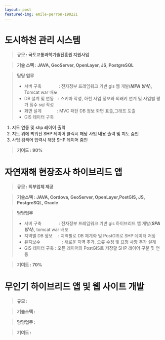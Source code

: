 ```yaml
---
layout: post
featured-img: emile-perron-190221
---
```


도시하천 관리 시스템
======

> **규모 :  국토교통과학기술진흥원 지원사업**

> **기술 스택  :  JAVA, GeoServer, OpenLayer, JS, PostgreSQL**

> **담당 업무**  
> - 서버 구축　　　　: 전자정부 프레임워크 기반 gis 웹 개발(**_MPA 방식_**), Tomcat war 배포
> - DB 설계 및 연동　: 스키마 작성, 하천 사업 정보와 외래키 연계 및 사업별 평가 점수 sql 작성
> - 화면 설계 　　　 :  MVC 패턴 DB 정보 화면 표출,그래프 도출
> - GIS 데이터 구축 
  1. 지도 연동 및 shp 레이어 출력
  2. 지도 위에 띄워진 SHP 레이어 클릭시 해당 사업 내용 출력 및 지도 줌인
  3. 사업 검색어 입력시 해당 SHP 레이어 줌인 

 > **기여도 : 90%**


자연재해 현장조사 하이브리드 앱
======

> **규모 : 외부업체 제공**

> **기술스택 :  JAVA, Cordova, GeoServer, OpenLayer,PostGIS, JS, PostgreSQL, Oracle**

> **담당업무**
> - 서버 구축　　　　: 전자정부 프레임워크 기반 gis 하이브리드 앱 개발(**_SPA 방식_**), tomcat war 배포
> - 지역별 DB 정보 　: 지역별로 DB 체계화 및  PostGIS로 SHP 데이터 저장
> - 유지보수　　　　　: 새로운 지역 추가, 오류 수정 및 요청 사항 추가 설계 
> - GIS 데이터 구축 : 오픈 레이어와 PostGIS로 저장할  SHP 레이어 구분 및 연동

     
> **기여도 : 70%**


무인기 하이브리드 앱 및 웹 사이트 개발
======
> **규모 :** 

> **기술스택 :**

> **담당업무 :**

> **기여도 :** 
